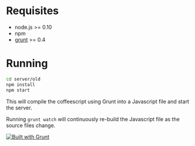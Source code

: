 Requisites
==========

* node.js >= 0.10
* npm
* [grunt](http://gruntjs.com/) >= 0.4

Running
=======

```sh
cd server/old
npm install
npm start
```

This will compile the coffeescript using Grunt into a Javascript
file and start the server.

Running `grunt watch` will continuously re-build the Javascript file
as the source files change.

[![Built with Grunt](https://cdn.gruntjs.com/builtwith.png)](http://gruntjs.com/)